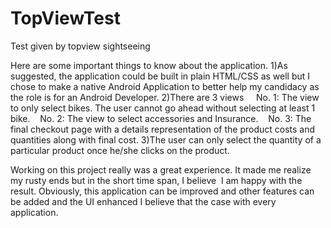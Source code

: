 # TopViewTest
Test given by topview sightseeing


Here are some important things to know about the application.
1)As suggested, the application could be built in plain HTML/CSS as well but I chose to make a native Android Application 
to better help my candidacy as the role is for an Android Developer.
2)There are 3 views     
    No. 1: The view to only select bikes. The user cannot go ahead without selecting at least 1 bike.    
    No. 2: The view to select accessories and Insurance.    
    No. 3: The final checkout page with a details representation of the product costs and quantities along with final cost.
3)The user can only select the quantity of a particular product once he/she clicks on the product.

Working on this project really was a great experience. It made me realize my rusty ends but in the short time span, I believe 
I am happy with the result. Obviously, this application can be improved and other features can be added and the UI enhanced I believe that
the case with every application. 
